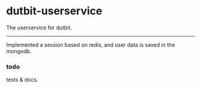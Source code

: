 # dutbit-userservice
 The userservice for dutbit.

---- 
Implemented a session based on redis, and user data is saved in the mongodb.

### todo
tests & docs.
